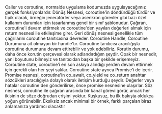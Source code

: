 Caller ve coroutine, normalde uygulama kodumuzda uygulayacağımız gerçek fonksiyonlardır.
Dönüş Nesnesi, coroutine'in döndürdüğü türdür ve tipik olarak, örneğin jeneratörler veya asenkron görevler gibi bazı özel kullanım durumları için tasarlanmış genel bir sınıf şablonudur. 
Çağıran, coroutine'i devam ettirmek ve coroutine'den yayılan değerleri almak için return nesnesi ile etkileşime girer. 
Geri dönüş nesnesi genellikle tüm çağrılarını coroutine tanıtıcısına devreder.
Coroutine Handle, Coroutine Durumuna ait olmayan bir handle'tır. Coroutine tanıtıcısı aracılığıyla coroutine durumunu devam ettirebilir ve yok edebiliriz.
Korutin durumu, daha önce korutin çerçevesi olarak adlandırdığım şeydir. 
Opak bir nesnedir, yani boyutunu bilmeyiz ve tanıtıcıdan başka bir şekilde erişemeyiz. 
Coroutine state, coroutine'i en son askıya alındığı yerden devam ettirmek için gerekli olan her şeyi saklar. 
Coroutine state ayrıca Promise'i de içerir.
Promise nesnesi, coroutine'in co_await, co_yield ve co_return anahtar sözcükleri aracılığıyla dolaylı olarak iletişim kurduğu şeydir. 
Değerler veya hatalar coroutine'den gönderilirse, önce promise nesnesine ulaşırlar. 
Söz nesnesi, coroutine ile çağıran arasında bir kanal görevi görür, ancak her ikisinin de söze doğrudan erişimi yoktur.
Kuşkusuz, bu ilk bakışta oldukça yoğun görünebilir. Eksiksiz ancak minimal bir örnek, farklı parçaları biraz anlamanıza yardımcı olacaktır
